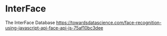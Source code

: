 # InterFace
The InterFace Database
https://towardsdatascience.com/face-recognition-using-javascript-api-face-api-js-75af10bc3dee
